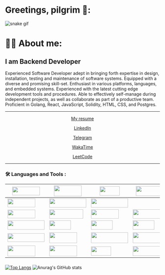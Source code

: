 
# Greetings, pilgrim 🤘:
![snake gif](https://github.com/werniq/werniq/blob/output/github-contribution-grid-snake.gif)
<h1> 
  👩‍💻 About me:

</h1>
<h2>I am Backend Developer</h2>
<p>Experienced Software Developer adept in bringing forth expertise in design, installation, testing and maintenance of software systems. Equipped with a diverse and promising skill-set. Enthusiast in various platforms, languages, and embedded systems. Experienced with the latest cutting edge development tools and procedures. Able to effectively self-manage during independent projects, as well as collaborate as part of a productive team. Proficient in Golang, React, JavaScript, Solidity, HTML, CSS, and Postgres.</p>

<div align="center">
 <hr>
     <p> <a href="https://github.com/werniq/werniq/files/11059733/Oleksandr_Matviienko_-_Back_End_Developer.pdf"> My resume  </a> </p>
     <p> <a href="https://www.linkedin.com/in/oleksandr-matviienko-4a7b16248"/> LinkedIn </a> </p>
     <p> <a href="https://telegram.me/usioa"> Telegram </a> </p> 
     <p> <a href="https://wakatime.com/@werniq"> WakaTime </a> </p>
     <p> <a href="https://leetcode.com/qniwwwerss/"> LeetCode </a> </p>
  <hr>
 </div>

  
### :hammer_and_wrench: Languages and Tools :

| <img src="https://img.shields.io/badge/-FrontEnd-orange" width=90 height=28 /> | <img src="https://img.shields.io/badge/-JavaScript-blueviolet" width=90 height=35 /> | <img src="https://img.shields.io/badge/-React-crimson" width=65 height=30 /> | <img src="https://img.shields.io/badge/-HTML/CSS-adf5ff" width=110 height=32 /> |  |
| ------------- | ------------------- | ----------------| ----------------|  ----------------|
| <img src="https://img.shields.io/badge/-BackEnd-orange" width=90 height=28 />  | <img src="https://img.shields.io/badge/-Golang(Chi, Gin)-blueviolet" width=120 height=30 />    | <img src="https://img.shields.io/badge/-Python(Django)-crimson" width=120 height=30 />  |
| <img src="https://img.shields.io/badge/-BlockChain-orange" width=90 height=28 /> | <img src="https://img.shields.io/badge/-GoEthereum-blueviolet" width=110 height=30 /> | <img src="https://img.shields.io/badge/-Hardhat-crimson" width=90 height=30 /> |  <img src="https://img.shields.io/badge/-Solidity-adf5ff" width=90 height=30 /> |  <img src="https://img.shields.io/badge/-Truffle-f1d302" width=90 height=30 /> | | ----------------- | ----------------- |-----------------| ----------------| ----------------| ----------------| ----------------|      
<img src="https://img.shields.io/badge/-DevOpsTools-orange" width=120 height=30 /> | <img src="https://img.shields.io/badge/-Docker-blueviolet" width=70 height=30 /> |  <img src="https://img.shields.io/badge/-Jenkins-crimson" width=70 height=30 /> |  <img src="https://img.shields.io/badge/-Gitlab-adf5ff" width=70 height=30 /> |
| <img src="https://img.shields.io/badge/-Additional Tools-orange" width=120 height=28 /> | <img src="https://img.shields.io/badge/-AWS, GIT-blueviolet" width=90 height=35 /> | <img src="https://img.shields.io/badge/-Melody, GORM-crimson" width=120 height=35 />  |  <img src="https://img.shields.io/badge/-Cloud, Relational DB-adf5ff" width=130 height=35 /> |   <img src="https://img.shields.io/badge/-Unit, Behavioral Testing-f1d302" width=165 height=40 /> | 
| <img src="https://img.shields.io/badge/-Tools-orange" width=90 height=35 /> | <img src="https://img.shields.io/badge/-GoLand-blueviolet" width=90 height=35 /> | <img src="https://img.shields.io/badge/-Notion-crimson" width=65 height=30 /> | <img src="https://img.shields.io/badge/-Coolors.co-adf5ff" width=110 height=32 /> | <img src="https://img.shields.io/badge/-Postman-f1d302" width=90 height=30 /> |
 

### 
<!-- [![GitHub Streak](http://github-readme-streak-stats.herokuapp.com?user=werniq&theme=dark&background=000000)](https://git.io/streak-stats) -->
[![Top Langs](https://github-readme-stats.vercel.app/api/top-langs/?username=werniq&layout=compact&theme=vision-friendly-dark)](https://github.com/werniq/github-readme-stats) 
![Anurag's GitHub stats](https://github-readme-stats.vercel.app/api?username=werniq&show_icons=true&theme=radical)

